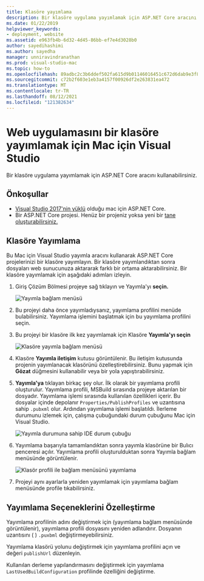 ```yaml
---
title: Klasöre yayımlama
description: Bir klasöre uygulama yayımlamak için ASP.NET Core aracını kullanabilirsiniz.
ms.date: 01/22/2019
helpviewer_keywords:
- deployment, website
ms.assetid: e963fb4b-6d32-4d45-86bb-ef7e4d3028b0
author: sayedihashimi
ms.author: sayedha
manager: unniravindranathan
ms.prod: visual-studio-mac
ms.topic: how-to
ms.openlocfilehash: 89adbc2c3b6ddef502fa615d9b01146016451c672d6dab9e3f8deeaa84a9a21f
ms.sourcegitcommit: c72b2f603e1eb3a4157f00926df2e263831ea472
ms.translationtype: MT
ms.contentlocale: tr-TR
ms.lasthandoff: 08/12/2021
ms.locfileid: "121382634"
---
```

# <a name="publish-a-web-app-to-a-folder-using-visual-studio-for-mac"></a>Web uygulamasını bir klasöre yayımlamak için Mac için Visual Studio

Bir klasöre uygulama yayımlamak için ASP.NET Core aracını kullanabilirsiniz.

## <a name="prerequisites"></a>Önkoşullar

- [Visual Studio 2017'nin yüklü](https://visualstudio.microsoft.com/downloads/?utm_medium=microsoft&utm_source=docs.microsoft.com&utm_campaign=inline+link&utm_content=download+vs4mac2017) olduğu mac için ASP.NET Core.
- Bir ASP.NET Core projesi. Henüz bir projeniz yoksa yeni bir [tane oluşturabilirsiniz.](./create-new-projects.md?view=vsmac-2017&preserve-view=true)

## <a name="publish-to-folder"></a>Klasöre Yayımlama

Bu Mac için Visual Studio yayımla aracını kullanarak ASP.NET Core projelerinizi bir klasöre yayımlayın. Bir klasöre yayımlandıktan sonra dosyaları web sunucunuza aktararak farklı bir ortama aktarabilirsiniz. Bir klasöre yayımlamak için aşağıdaki adımları izleyin.

 1. Giriş Çözüm Bölmesi projeye sağ tıklayın ve Yayımla'yı **seçin.**

    ![Yayımla bağlam menüsü](media/publish-context-menu.png)

 2. Bu projeyi daha önce yayımladıysanız, yayımlama profilini menüde bulabilirsiniz. Yayımlama işlemini başlatmak için bu yayımlama profilini seçin.

 3. Bu projeyi bir klasöre ilk kez yayımlamak için Klasöre **Yayımla'yı seçin**

    ![Klasöre yayımla bağlam menüsü](media/publish-to-folder-context-menu.png)

 4. Klasöre **Yayımla iletişim** kutusu görüntülenir. Bu iletişim kutusunda projenin yayımlanacak klasörünü özelleştirebilirsiniz. Bunu yapmak için **Gözat** düğmesini kullanabilir veya bir yola yapıştırabilirsiniz.

 5. **Yayımla'ya** tıklayan birkaç şey olur. İlk olarak bir yayımlama profili oluşturulur. Yayımlama profili, MSBuild sırasında projeye aktarılan bir dosyadır. Yayımlama işlemi sırasında kullanılan özellikleri içerir. Bu dosyalar içinde depolanır `Properties/PublishProfiles` ve uzantısına sahip `.pubxml` olur. Ardından yayımlama işlemi başlatıldı. İlerleme durumunu izlemek için, çalışma çubuğundaki durum çubuğunu Mac için Visual Studio.

    ![Yayımla durumuna sahip IDE durum çubuğu](media/publish-to-folder-status-bar.png)

 6. Yayımlama başarıyla tamamlandıktan sonra yayımla klasörüne bir Bulıcı penceresi açılır. Yayımlama profili oluşturulduktan sonra Yayımla bağlam menüsünde görüntülenir.

    ![Klasör profili ile bağlam menüsünü yayımlama](media/publish-context-menu-with-folder-profile.png)

 7. Projeyi aynı ayarlarla yeniden yayımlamak için yayımlama bağlam menüsünde profile tıkabilirsiniz.

## <a name="customize-publish-options"></a>Yayımlama Seçeneklerini Özelleştirme

Yayımlama profilinin adını değiştirmek için (yayımlama bağlam menüsünde görüntülenir), yayımlama profili dosyasını yeniden adlandırır. Dosyanın uzantısını ( ) `.puxbml` değiştirmeyebilirsiniz.

Yayımlama klasörü yolunu değiştirmek için yayımlama profilini açın ve değeri `publishUrl` düzenleyin.

Kullanılan derleme yapılandırmasını değiştirmek için yayımlama `LastUsedBuildConfiguration` profilinde özelliğini değiştirme.